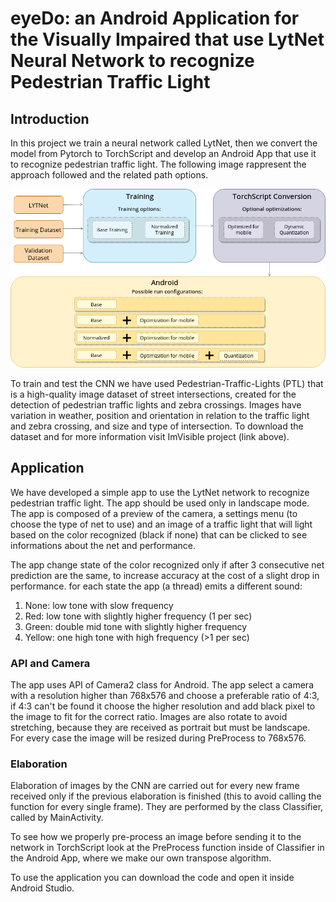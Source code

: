 # eyeDo: an Android Application for the Visually Impaired that use LytNet Neural Network to recognize Pedestrian Traffic Light

## Introduction
In this project we train a neural network called LytNet, then we convert the model from Pytorch to TorchScript and develop an Android App that use it to recognize pedestrian traffic light. The following image rappresent the approach followed and the related path options.

![](path.png)

To train and test the CNN we have used Pedestrian-Traffic-Lights (PTL) that is a high-quality image dataset of street intersections, created for the detection of pedestrian traffic lights and zebra crossings. Images have variation in weather, position and orientation in relation to the traffic light and zebra crossing, and size and type of intersection. To download the dataset and for more information visit ImVisible project (link above).

## Application

We have developed a simple app to use the LytNet network to recognize pedestrian traffic light. The app should be used only in landscape mode. The app is composed of a preview of the camera, a settings menu (to choose the type of net to use) and an image of a traffic light that will light based on the color recognized (black if none) that can be clicked to see informations about the net and performance.

The app change state of the color recognized only if after 3 consecutive net prediction are the same, to increase accuracy at the cost of a slight drop in performance. for each state the app (a thread) emits a different sound:

 1. None: low tone with slow frequency
 2. Red: low tone with slightly higher frequency (1 per sec)
 3. Green: double mid tone with slightly higher frequency
 4. Yellow: one high tone with high frequency (>1 per sec)
 
 ### API and Camera

The app uses API of Camera2 class for Android. The app select a camera with a resolution higher than 768x576 and choose a preferable ratio of 4:3, if 4:3 can't be found it choose the higher resolution and add black pixel to the image to fit for the correct ratio. Images are also rotate to avoid stretching, because they are received as portrait but must be landscape. For every case the image will be resized during PreProcess to 768x576.

### Elaboration

Elaboration of images by the CNN are carried out for every new frame received only if the previous elaboration is finished (this to avoid calling the function for every single frame). They are performed by the class Classifier, called by MainActivity.

To see how we properly pre-process an image before sending it to the network in TorchScript look at the PreProcess function inside of Classifier in the Android App, where we make our own transpose algorithm.

To use the application you can download the code and open it inside Android Studio.
